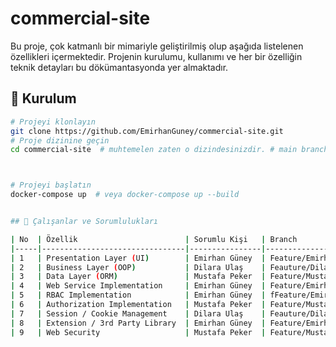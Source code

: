# commercial-site

Bu proje, çok katmanlı bir mimariyle geliştirilmiş olup aşağıda listelenen özellikleri içermektedir. Projenin kurulumu, kullanımı ve her bir özelliğin teknik detayları bu dökümantasyonda yer almaktadır.

## 🚀 Kurulum

```bash
# Projeyi klonlayın
git clone https://github.com/EmirhanGuney/commercial-site.git
# Proje dizinine geçin
cd commercial-site  # muhtemelen zaten o dizindesinizdir. # main branch te veya development branchinde projeyi çalıştırınız.



# Projeyi başlatın
docker-compose up  # veya docker-compose up --build


## 👥 Çalışanlar ve Sorumlulukları

| No  | Özellik                        | Sorumlu Kişi   | Branch                       |
|-----|--------------------------------|----------------|------------------------------|
| 1   | Presentation Layer (UI)        | Emirhan Güney  | Feature/Emirhanguney         |
| 2   | Business Layer (OOP)           | Dilara Ulaş    | Feauture/Dilaraulas          |
| 3   | Data Layer (ORM)               | Mustafa Peker  | Feature/Mustafaserhatpeker   |
| 4   | Web Service Implementation     | Emirhan Güney  | Feature/Emirhanguney         |
| 5   | RBAC Implementation            | Emirhan Güney  | fFeature/Emirhanguney        |
| 6   | Authorization Implementation   | Mustafa Peker  | Feature/Mustafaserhatpeker   |
| 7   | Session / Cookie Management    | Dilara Ulaş    | Feauture/Dilaraulas          |
| 8   | Extension / 3rd Party Library  | Emirhan Güney  | Feature/Emirhanguney         |
| 9   | Web Security                   | Mustafa Peker  | Feature/Mustafaserhatpeker   |

